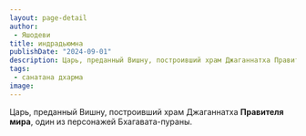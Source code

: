 ```yaml
---
layout: page-detail
author:
 - Яшодеви
title: индрадьюмна
publishDate: "2024-09-01"
description: Царь, преданный Вишну, построивший храм Джаганнатха Правителя мира, один из персонажей Бхагавата-пураны.
tags:
 - санатана дхарма
image: 
---
```


Царь, преданный Вишну, построивший храм Джаганнатха __Правителя мира__, один из персонажей Бхагавата-пураны.

